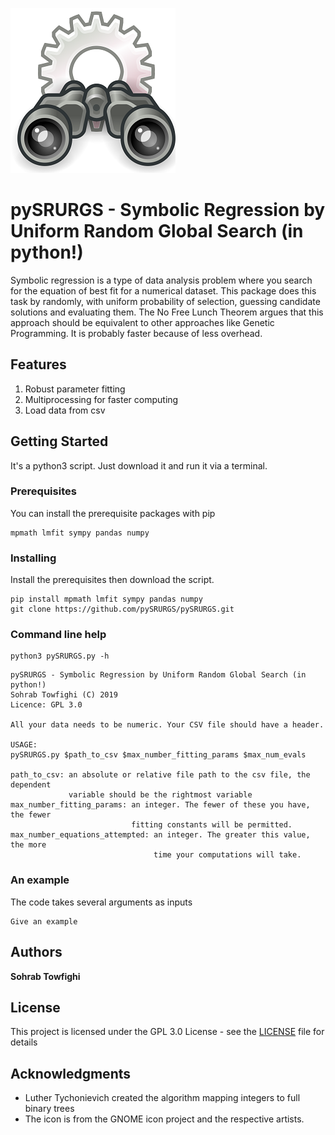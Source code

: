 ![Binoculars](image/Gnome-system-search.jpg)

# pySRURGS - Symbolic Regression by Uniform Random Global Search (in python!)

Symbolic regression is a type of data analysis problem where you search for the 
equation of best fit for a numerical dataset. This package does this task by 
randomly, with uniform probability of selection, guessing candidate solutions 
and evaluating them. The No Free Lunch Theorem argues that this approach should 
be equivalent to other approaches like Genetic Programming. It is probably faster 
because of less overhead. 

## Features 

1. Robust parameter fitting
2. Multiprocessing for faster computing
3. Load data from csv

## Getting Started

It's a python3 script. Just download it and run it via a terminal.

### Prerequisites

You can install the prerequisite packages with pip

```
mpmath lmfit sympy pandas numpy
```

### Installing

Install the prerequisites then download the script.

```
pip install mpmath lmfit sympy pandas numpy
git clone https://github.com/pySRURGS/pySRURGS.git
```

### Command line help

```
python3 pySRURGS.py -h

```


```
pySRURGS - Symbolic Regression by Uniform Random Global Search (in python!)
Sohrab Towfighi (C) 2019
Licence: GPL 3.0

All your data needs to be numeric. Your CSV file should have a header.

USAGE:
pySRURGS.py $path_to_csv $max_number_fitting_params $max_num_evals
   
path_to_csv: an absolute or relative file path to the csv file, the dependent 
             variable should be the rightmost variable
max_number_fitting_params: an integer. The fewer of these you have, the fewer 
                           fitting constants will be permitted.
max_number_equations_attempted: an integer. The greater this value, the more 
                                time your computations will take.

```

### An example

The code takes several arguments as inputs

```
Give an example
```


## Authors

**Sohrab Towfighi**

## License

This project is licensed under the GPL 3.0 License - see the [LICENSE](LICENSE) file for details

## Acknowledgments

* Luther Tychonievich created the algorithm mapping integers to full binary trees
* The icon is from the GNOME icon project and the respective artists.
